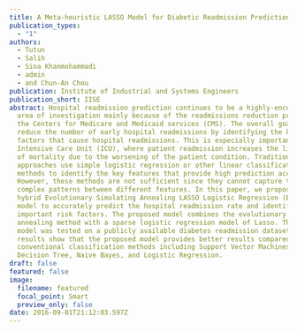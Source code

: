 ```yaml
---
title: A Meta-heuristic LASSO Model for Diabetic Readmission Prediction
publication_types:
  - "1"
authors:
  - Tutun
  - Salih
  - Sina Khanmohammadi
  - admin
  - and Chun-An Chou
publication: Institute of Industrial and Systems Engineers
publication_short: IISE
abstract: Hospital readmission prediction continues to be a highly-encouraged
  area of investigation mainly because of the readmissions reduction program by
  the Centers for Medicare and Medicaid services (CMS). The overall goal is to
  reduce the number of early hospital readmissions by identifying the key risk
  factors that cause hospital readmissions. This is especially important in
  Intensive Care Unit (ICU), where patient readmission increases the likelihood
  of mortality due to the worsening of the patient condition. Traditional
  approaches use simple logistic regression or other linear classification
  methods to identify the key features that provide high prediction accuracy.
  However, these methods are not sufficient since they cannot capture the
  complex patterns between different features. In this paper, we propose a
  hybrid Evolutionary Simulating Annealing LASSO Logistic Regression (ESALOR)
  model to accurately predict the hospital readmission rate and identify the
  important risk factors. The proposed model combines the evolutionary simulated
  annealing method with a sparse logistic regression model of Lasso. The ESALOR
  model was tested on a publicly available diabetes readmission dataset, and the
  results show that the proposed model provides better results compared to
  conventional classification methods including Support Vector Machines (SVM),
  Decision Tree, Naive Bayes, and Logistic Regression.
draft: false
featured: false
image:
  filename: featured
  focal_point: Smart
  preview_only: false
date: 2016-09-01T21:12:03.597Z
---
```

